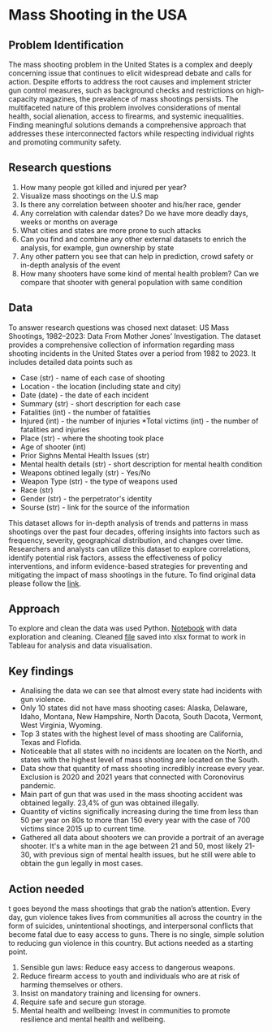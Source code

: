 # Mass Shooting in the USA 
## Problem Identification
The mass shooting problem in the United States is a complex and deeply concerning issue that continues to elicit widespread debate and calls for action.  Despite efforts to address the root causes and implement stricter gun control measures, such as background checks and restrictions on high-capacity magazines, the prevalence of mass shootings persists. The multifaceted nature of this problem involves considerations of mental health, social alienation, access to firearms, and systemic inequalities. Finding meaningful solutions demands a comprehensive approach that addresses these interconnected factors while respecting individual rights and promoting community safety.

## Research questions
1. How many people got killed and injured per year?
2. Visualize mass shootings on the U.S map
3. Is there any correlation between shooter and his/her race, gender
4. Any correlation with calendar dates? Do we have more deadly days, weeks or months on average
5. What cities and states are more prone to such attacks
6. Can you find and combine any other external datasets to enrich the analysis, for example, gun ownership by state
7. Any other pattern you see that can help in prediction, crowd safety or in-depth analysis of the event
8. How many shooters have some kind of mental health problem? Can we compare that shooter with general population with same condition

## Data
To answer research questions was chosed next dataset: US Mass Shootings, 1982–2023: Data From Mother Jones’ Investigation.
The dataset provides a comprehensive collection of information regarding mass shooting incidents in the United States over a period from 1982 to 2023. It includes detailed data points such as 
* Case (str) - name of each case of shooting
* Location - the location (including state and city)
* Date (date) - the date of each incident
* Summary (str) - short description for each case
* Fatalities (int) - the number of fatalities
* Injured (int) - the number of injuries
*Total victims (int) - the number of fatalities and injuries
* Place (str) - where the shooting took place
* Age of shooter (int) 
* Prior Sighns Mental Health Issues (str) 
* Mental health details (str) - short description for mental health condition
* Weapons obtined legally (str) - Yes/No
* Weapon Type (str) - the type of weapons used
* Race (str)
* Gender (str) - the perpetrator's identity
* Sourse (str) - link for the source of the information

This dataset allows for in-depth analysis of trends and patterns in mass shootings over the past four decades, offering insights into factors such as frequency, severity, geographical distribution, and changes over time. Researchers and analysts can utilize this dataset to explore correlations, identify potential risk factors, assess the effectiveness of policy interventions, and inform evidence-based strategies for preventing and mitigating the impact of mass shootings in the future. To find original data please follow the [link](https://www.motherjones.com/politics/2012/12/mass-shootings-mother-jones-full-data/).

## Approach
To explore and clean the data was used Python. [Notebook](https://github.com/Yulia-Sych/ELO-MIT-project/blob/main/Mass_shooting_US_data_preparation.ipynb) with data exploration and cleaning. Cleaned [file](https://github.com/Yulia-Sych/ELO-MIT-project/blob/main/Mass_shooting_US_cleaned.xlsx) saved into xlsx format to work in Tableau for analysis and data visualisation.

## Key findings

* Analising the data we can see that almost every state had incidents with gun violence. 
* Only 10 states did not have mass shooting cases: Alaska, Delaware, Idaho, Montana, New Hampshire, North Dacota, South Dacota, Vermont, West Virginia, Wyoming.
* Top 3 states with the highest level of mass shooting are California, Texas and Flofida. 
* Noticeable that all states with no incidents are locaten on the North, and states with the highest level of mass shooting are located on the South. 
* Data show that quantity of mass shooting incredibly increase every year. Exclusion is 2020 and 2021 years that connected with Coronovirus pandemic.
* Main part of gun that was used in the mass shooting accident was obtained legally. 23,4% of gun was obtained illegally.
* Quantity of victins significally increasing during the time from less than 50 per year on 80s to more than 150 every year with the case of 700 victims since 2015 up to current time.
* Gathered all data about shooters we can provide a portrait of an average shooter. It's a white man in the age between 21 and 50, most likely 21-30, with previous sign of mental health issues, but he still were able to obtain the gun legally in most cases.

## Action needed
t goes beyond the mass shootings that grab the nation’s attention. Every day, gun violence takes lives from communities all across the country in the form of suicides, unintentional shootings, and interpersonal conflicts that become fatal due to easy access to guns.
There is no single, simple solution to reducing gun violence in this country. But actions needed as a starting point.

1. Sensible gun laws: Reduce easy access to dangerous weapons.
2. Reduce firearm access to youth and individuals who are at risk of harming themselves or others.
3. Insist on mandatory training and licensing for owners.
4. Require safe and secure gun storage.
5. Mental health and wellbeing: Invest in communities to promote resilience and mental health and wellbeing.

